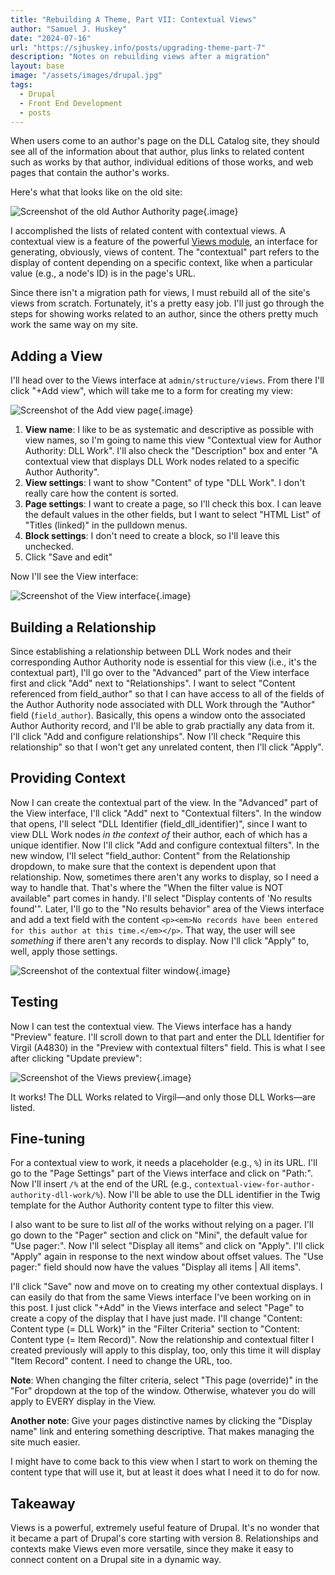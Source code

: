```yaml
---
title: "Rebuilding A Theme, Part VII: Contextual Views"
author: "Samuel J. Huskey"
date: "2024-07-16"
url: "https://sjhuskey.info/posts/upgrading-theme-part-7"
description: "Notes on rebuilding views after a migration"
layout: base
image: "/assets/images/drupal.jpg"
tags:
  - Drupal
  - Front End Development
  - posts
---
```


When users come to an author's page on the DLL Catalog site, they should see all of the information about that author, plus links to related content such as works by that author, individual editions of those works, and web pages that contain the author's works.

Here's what that looks like on the old site:

![Screenshot of the old Author Authority page](/assets/images/front-end/content-author-authority-old.png "Old Author Authority page"){.image}

I accomplished the lists of related content with contextual views. A contextual view is a feature of the powerful [Views module](https://www.drupal.org/docs/8/core/modules/views), an interface for generating, obviously, views of content. The "contextual" part refers to the display of content depending on a specific context, like when a particular value (e.g., a node's ID) is in the page's URL.

Since there isn't a migration path for views, I must rebuild all of the site's views from scratch. Fortunately, it's a pretty easy job. I'll just go through the steps for showing works related to an author, since the others pretty much work the same way on my site.

## Adding a View

I'll head over to the Views interface at `admin/structure/views`. From there I'll click "+Add view", which will take me to a form for creating my view:

![Screenshot of the Add view page](/assets/images/front-end/view-add-view.png "Add View page"){.image}

1. **View name**: I like to be as systematic and descriptive as possible with view names, so I'm going to name this view "Contextual view for Author Authority: DLL Work". I'll also check the "Description" box and enter "A contextual view that displays DLL Work nodes related to a specific Author Authority".
1. **View settings**: I want to show "Content" of type "DLL Work". I don't really care how the content is sorted.
1. **Page settings**: I want to create a page, so I'll check this box. I can leave the default values in the other fields, but I want to select "HTML List" of "Titles (linked)" in the pulldown menus.
1. **Block settings**: I don't need to create a block, so I'll leave this unchecked.
1. Click "Save and edit"

Now I'll see the View interface:

![Screenshot of the View interface](/assets/images/front-end/views-interface.png "View Interface"){.image}

## Building a Relationship

Since establishing a relationship between DLL Work nodes and their corresponding Author Authority node is essential for this view (i.e., it's the contextual part), I'll go over to the "Advanced" part of the View interface first and click "Add" next to "Relationships". I want to select "Content referenced from field_author" so that I can have access to all of the fields of the Author Authority node associated with DLL Work through the "Author" field (`field_author`). Basically, this opens a window onto the associated Author Authority record, and I'll be able to grab practially any data from it. I'll click "Add and configure relationships". Now I'll check "Require this relationship" so that I won't get any unrelated content, then I'll click "Apply".

## Providing Context

Now I can create the contextual part of the view. In the "Advanced" part of the View interface, I'll click "Add" next to "Contextual filters". In the window that opens, I'll select "DLL Identifier (field_dll_identifier)", since I want to view DLL Work nodes _in the context of_ their author, each of which has a unique identifier. Now I'll click "Add and configure contextual filters".  In the new window, I'll select "field_author: Content" from the Relationship dropdown, to make sure that the context is dependent upon that relationship. Now, sometimes there aren't any works to display, so I need a way to handle that. That's where the "When the filter value is NOT available" part comes in handy. I'll select "Display contents of 'No results found'". Later, I'll go to the "No results behavior" area of the Views interface and add a text field with the content `<p><em>No records have been entered for this author at this time.</em></p>`. That way, the user will see _something_ if there aren't any records to display. Now I'll click "Apply" to, well, apply those settings.

![Screenshot of the contextual filter window](/assets/images/front-end/view-contextual-filter-window.png "Contextual filter window"){.image}

## Testing

Now I can test the contextual view. The Views interface has a handy "Preview" feature. I'll scroll down to that part and enter the DLL Identifier for Virgil (A4830) in the "Preview with contextual filters" field. This is what I see after clicking "Update preview":

![Screenshot of the Views preview](/assets/images/front-end/view-update-preview.png "Previewing a contextual view"){.image}

It works! The DLL Works related to Virgil—and only those DLL Works—are listed.

## Fine-tuning

For a contextual view to work, it needs a placeholder (e.g., `%`) in its URL. I'll go to the "Page Settings" part of the Views interface and click on "Path:". Now I'll insert `/%` at the end of the URL (e.g., `contextual-view-for-author-authority-dll-work/%`). Now I'll be able to use the DLL identifier in the Twig template for the Author Authority content type to filter this view.

I also want to be sure to list _all_ of the works without relying on a pager. I'll go down to the "Pager" section and click on "Mini", the default value for "Use pager:". Now I'll select "Display all items" and click on "Apply". I'll click "Apply" again in response to the next window about offset values. The "Use pager:" field should now have the values "Display all items | All items".

I'll click "Save" now and move on to creating my other contextual displays. I can easily do that from the same Views interface I've been working on in this post. I just click "+Add" in the Views interface and select "Page" to create a copy of the display that I have just made. I'll change "Content: Content type (= DLL Work)" in the "Filter Criteria" section to "Content: Content type (= Item Record)". Now the relationship and contextual filter I created previously will apply to this display, too, only this time it will display "Item Record" content. I need to change the URL, too.

**Note**: When changing the filter criteria, select "This page (override)" in the "For" dropdown at the top of the window. Otherwise, whatever you do will apply to EVERY display in the View.

**Another note**: Give your pages distinctive names by clicking the "Display name" link and entering something descriptive. That makes managing the site much easier.

I might have to come back to this view when I start to work on theming the content type that will use it, but at least it does what I need it to do for now.

## Takeaway

Views is a powerful, extremely useful feature of Drupal. It's no wonder that it became a part of Drupal's core starting with version 8. Relationships and contexts make Views even more versatile, since they make it easy to connect content on a Drupal site in a dynamic way.
